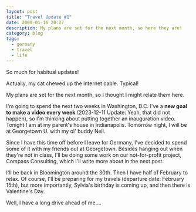 ```yaml
---
layout: post
title: "Travel Update #1"
date: 2009-01-16 20:27
description: My plans are set for the next month, so here they are!
category: blog
tags:
  - germany
  - travel
  - life
---
```


So much for habitual updates!

Actually, my cat chewed up the internet cable. Typical!

My plans are set for the next month, so I thought I might relate them here.

I'm going to spend the next two weeks in Washington, D.C. I've a **new goal to make a video every week** (2023-12-11 Update: Yeah, that did not happen), so I'm thinking about putting together an inauguration video. Tonight I am at my parent's house in Indianapolis. Tomorrow night, I will be at Georgetown U. with my ol' buddy Neil.

Since I have this time off before I leave for Germany, I've decided to spend some of it with my friends out at Georgetown. Besides hanging out when they're not in class, I'll be doing some work on our not-for-profit project, Compass Consulting, which I'll write more about in the next post.

I'll be back in Bloomington around the 30th. Then I have half of February to relax. Of course, I'll be preparing for my travels (departure date: February 15th), but more importantly, Sylvia's birthday is coming up, and then there is Valentine's Day.

Well, I have a long drive ahead of me....
